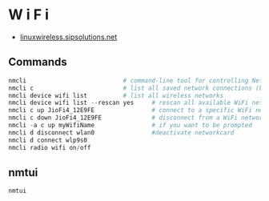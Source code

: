 # W i F i

- [linuxwireless.sipsolutions.net](http://linuxwireless.sipsolutions.net)

## Commands
````powershell
nmcli                           # command-line tool for controlling NetworkManager
nmcli c                         # list all saved network connections (both wired and wireless)
nmcli device wifi list          # list all wireless networks
nmcli device wifi list --rescan yes     # rescan all available WiFi networks near you
nmcli c up JioFi4_12E9FE                # connect to a specific WiFi network
nmcli c down JioFi4_12E9FE              # disconnect from a WiFi network
nmcli -a c up myWifiName                # if you want to be prompted
nmcli d disconnect wlan0                #deactivate networkcard
nmcli d connect wlp9s0
nmcli radio wifi on/off
````

## nmtui
````powershell
nmtui
````
